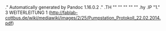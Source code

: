 .\" Automatically generated by Pandoc 1.16.0.2
.\"
.TH "" "" "" "" ""
.hy
.IP "1." 3
WEITERLEITUNG
1 (http://fablab-cottbus.de/wiki/mediawiki/images/2/25/Pumpstation_Protokoll_22.02.2014.pdf)
